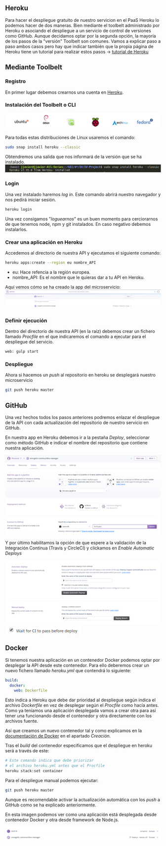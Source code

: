 ## Heroku

Para hacer el despliegue gratuito de nuestro servicion en el PaaS Heroku lo podemos hacer de dos maneras. Bien mediante el toolbelt administrado por Heroku o asociando el despliegue a un servicio de control de versiones como GitHub. Aunque decidamos optar por la segunda opción, la mayoría de los pasos de la "versión" Toolbelt son comunes. Vamos a explicar paso a paso ambos casos pero hay que indicar también que la propia página de Heroku tiene un tutorial para realizar estos pasos $\rightarrow$ [tutorial de Heroku](https://devcenter.heroku.com/start)

## Mediante Toolbelt

### Registro

En primer lugar debemos crearnos una cuenta en [Heroku](https://signup.heroku.com/dc).

### Instalación del Toolbelt o CLI

![Distros](./images/distros.png)

Para todas estas distribuciones de Linux usaremos el comando:

```bash
sudo snap install heroku --classic
```
Obtendremos una salida que nos informará de la versión que se ha instalado.
![Install](./images/install.png)

### Login

Una vez instalado haremos _log in_. Este comando abrirá nuestro navegador y nos pedirá iniciar sesión.

```bash
heroku login
```

Una vez consigamos "_loguearnos_" es un buen momento para cerciorarnos de que tenemos node, npm y git instalados. En caso negativo debemos instalarlos.

### Crear una aplicación en Heroku

Accedemos al directorio de nuestra API y ejecutamos el siguiente comando:

```bash
heroku apps:create --region eu nombre_API
```

- eu: Hace refencia a la región europea.
- nombre_API: Es el nombre que le quieras dar a tu API en Heroku.

Aquí vemos cómo se ha creado la app del microservicio:
![APP](./images/app-heroku.png)

### Definir ejecución

Dentro del directorio de nuestra API (en la raíz) debemos crear un fichero llamado _Procfile_ en el que indicaremos el comando a ejecutar para el despliegue del servicio.

```bash
web: gulp start
```

### Despliegue

Ahora si hacemos un _push_ al repositorio en heroku se desplegará nuestro microservicio

```bash
git push heroku master
```

## GitHub

Una vez hechos todos los pasos anteriores podremos enlazar el despliegue de la API con cada actualización del repositorio de nuestro servicio en GitHub.

En nuestra app en Heroku debemos ir a la pestaña _Deploy_, seleccionar como método GitHub e indicar el nombre del repositorio que contiene nuestra aplicación.

![Despliegue](./images/despliegue.png)

Y por último habilitamos la opción de que espere a la validación de la Integración Contínua (Travis y CircleCI) y clickamos en _Enable Automatic Deploys_

![CI en Heroku](./images/ci.png)
![CI en Heroku](./images/ci2.png)

## Docker
Si tenemos nuestra aplicación en un contenedor Docker podemos optar por desplegar la API desde este contenedor. Para ello deberemos crear un nuevo fichero llamado _heroku.yml_ que contendrá lo siguiente:

```yml
build:
  docker:
    web: Dockerfile
```

Esto indica a Heroku que debe dar prioridad al despliegue según indica el archivo _Dockerfile_ en vez de desplegar según el _Procfile_ como hacía antes. Como ya teníamos una aplicación desplegada vamos a crear otra para así tener una funcionando desde el contenedor y otra directamente con los archivos fuente.

Así que creamos un nuevo contenedor tal y como explicamos en la [documentación de Docker](https://github.com/JJavier98/IV-Project/blob/master/docs/docker.md) en el apartado _Creación_.

Tras el _build_ del contenedor especificamos que el despliegue en heroku será a través de este:

```bash
# Este comando indica que debe priorizar
# el archivo heroku.yml antes que el Procfile
heroku stack:set container
```

Para el despliegue manual podemos ejecutar:

```bash
git push heroku master
```

Aunque es recomendable activar la actualización automática con los _push_ a GitHub como se ha explicado anteriormente.

En esta imagen podemos ver como una aplicación está desplegada desde contenedor Docker y otra desde framework de Node.js.

![Heroku](images/heroku-container.png)